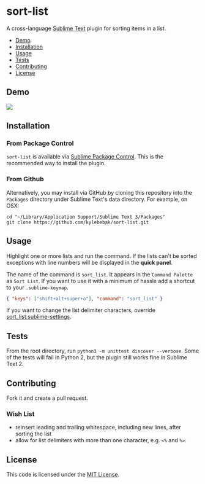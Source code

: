 # sort-list
A cross-language [Sublime Text](http://www.sublimetext.com/) plugin for sorting items in a list.

- [Demo](#demo)
- [Installation](#installation)
- [Usage](#usage)
- [Tests](#usage)
- [Contributing](#contributing)
- [License](#license)


## Demo
![](https://raw.githubusercontent.com/kylebebak/questionnaire/master/demo/sort.gif)


## Installation

### From Package Control
`sort-list` is available via [Sublime Package Control](https://sublime.wbond.net/packages/sort-list). This is the recommended way to install the plugin.

### From Github
Alternatively, you may install via GitHub by cloning this repository into the `Packages`
directory under Sublime Text's data directory. For example, on OSX:

```
cd "~/Library/Application Support/Sublime Text 3/Packages"
git clone https://github.com/kylebebak/sort-list.git
```


## Usage
Highlight one or more lists and run the command. If the lists can't be sorted exceptions with line numbers will be displayed in the __quick panel__.

The name of the command is `sort_list`. It appears in the `Command Palette` as `Sort List`. If you want to use it with a minimum of hassle add a shortcut to your `.sublime-keymap`.

```json
{ "keys": ["shift+alt+super+o"], "command": "sort_list" }
```

If you want to change the list delimiter characters, override [sort_list.sublime-settings](./sort_list.sublime-settings).


## Tests
From the root directory, run `python3 -m unittest discover --verbose`. Some of the tests will fail in Python 2, but the plugin still works fine in Sublime Text 2.


## Contributing
Fork it and create a pull request.

### Wish List
- reinsert leading and trailing whitespace, including new lines, after sorting the list
- allow for list delimiters with more than one character, e.g. `<%` and `%>`.


## License
This code is licensed under the [MIT License](https://opensource.org/licenses/MIT).
